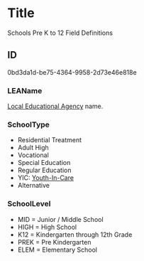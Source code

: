 # Title

Schools Pre K to 12 Field Definitions

## ID

0bd3da1d-be75-4364-9958-2d73e46e818e

### LEAName

[Local Educational Agency](https://sites.ed.gov/idea/regs/c/a/303.23) name.

### SchoolType

- Residential Treatment
- Adult High
- Vocational
- Special Education
- Regular Education
- YIC: [Youth-In-Care](https://www.schools.utah.gov/yic)
- Alternative

### SchoolLevel

- MID = Junior / Middle School
- HIGH = High School
- K12 = Kindergarten through 12th Grade
- PREK = Pre Kindergarten
- ELEM = Elementary School
